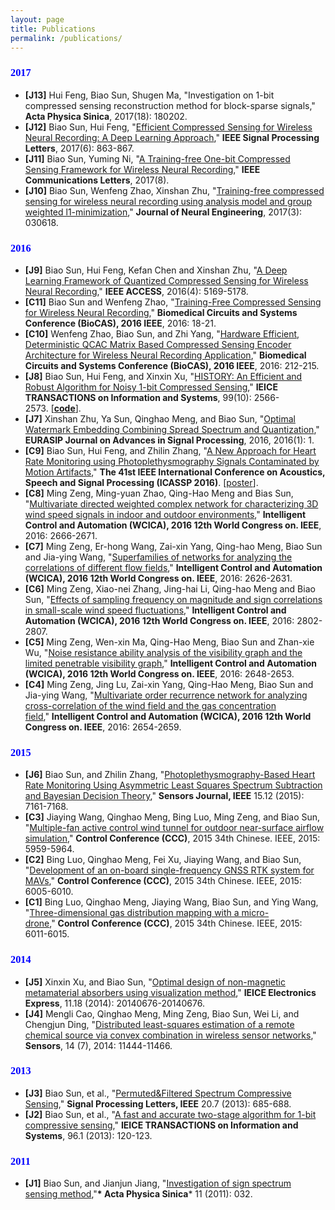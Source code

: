 ```yaml
---
layout: page
title: Publications
permalink: /publications/
---
```




<h3><font color="blue" face = "bold">2017</font></h3>

- **[J13]** Hui Feng, Biao Sun, Shugen Ma, "Investigation on 1-bit compressed sensing reconstruction method for block-sparse signals," **Acta Physica Sinica**, 2017(18): 180202.
- **[J12]** Biao Sun, Hui Feng, "[Efficient Compressed Sensing for Wireless Neural Recording: A Deep Learning Approach](http://ieeexplore.ieee.org/document/7911224/)," **IEEE Signal Processing Letters**, 2017(6): 863-867.
- **[J11]** Biao Sun, Yuming Ni, "[A Training-free One-bit Compressed Sensing Framework for Wireless Neural Recording](http://ieeexplore.ieee.org/document/7903599/)," **IEEE Communications Letters**, 2017(8).
- **[J10]** Biao Sun, Wenfeng Zhao,  Xinshan Zhu, "[Training-free compressed sensing for wireless neural recording using analysis model and group weighted l1-minimization](http://iopscience.iop.org/article/10.1088/1741-2552/aa630e)," **Journal of Neural Engineering**, 2017(3): 030618.

<h3><font color="blue" face = "bold">2016</font></h3>

- **[J9]** Biao Sun, Hui Feng, Kefan Chen and Xinshan Zhu, "[A Deep Learning Framework of Quantized Compressed Sensing for Wireless Neural Recording](http://ieeexplore.ieee.org/document/7560597/)," **IEEE ACCESS**, 2016(4): 5169-5178.
- **[C11]** Biao Sun and Wenfeng Zhao, "[Training-Free Compressed Sensing for Wireless Neural Recording](http://ieeexplore.ieee.org/abstract/document/7833714/)," **Biomedical Circuits and Systems Conference (BioCAS), 2016 IEEE**, 2016: 18-21.
- **[C10]** Wenfeng Zhao, Biao Sun, and Zhi Yang, "[Hardware Efficient, Deterministic QCAC Matrix Based Compressed Sensing Encoder Architecture for Wireless Neural Recording Application](http://ieeexplore.ieee.org/abstract/document/7833769/)," **Biomedical Circuits and Systems Conference (BioCAS), 2016 IEEE**, 2016: 212-215.
- **[J8]** Biao Sun, Hui Feng, and Xinxin Xu, "[HISTORY: An Efficient and Robust Algorithm for Noisy 1-bit Compressed Sensing](https://search.ieice.org/bin/summary.php?id=e99-d_10_2566&category=D&year=2016&lang=E&abst=)," **IEICE TRANSACTIONS on Information and Systems**, 99(10): 2566-2573. [[**code**](https://coding.net/u/sunbiaoex/p/sunbiaoex/git/raw/coding-pages/_files/history.zip)].
- **[J7]** Xinshan Zhu, Ya Sun, Qinghao Meng, and Biao Sun, "[Optimal Watermark Embedding Combining Spread Spectrum and Quantization](http://asp.eurasipjournals.springeropen.com/articles/10.1186/s13634-016-0373-8)," **EURASIP Journal on Advances in Signal Processing**, 2016, 2016(1): 1.
- **[C9]** Biao Sun, Hui Feng, and Zhilin Zhang, "[A New Approach for Heart Rate Monitoring using Photoplethysmography Signals Contaminated by Motion Artifacts](http://ieeexplore.ieee.org/xpl/articleDetails.jsp?arnumber=7471787)," **The 41st IEEE International Conference on Acoustics, Speech and Signal Processing (ICASSP 2016)**. [[poster](https://sigport.org/documents/new-approach-heart-rate-monitoring-using-photoplethysmography-signals-contaminated)].
- **[C8]** Ming Zeng, Ming-yuan Zhao, Qing-Hao Meng and Bias Sun, "[Multivariate directed weighted complex network for characterizing 3D wind speed signals in indoor and outdoor environments](http://ieeexplore.ieee.org/abstract/document/7578761/)," **Intelligent Control and Automation (WCICA), 2016 12th World Congress on. IEEE**, 2016: 2666-2671.
- **[C7]** Ming Zeng, Er-hong Wang, Zai-xin Yang, Qing-hao Meng, Biao Sun and Jia-ying Wang, "[Superfamilies of networks for analyzing the correlations of different flow fields](http://ieeexplore.ieee.org/abstract/document/7578756/)," **Intelligent Control and Automation (WCICA), 2016 12th World Congress on. IEEE**, 2016: 2626-2631.
- **[C6]** Ming Zeng, Xiao-nei Zhang, Jing-hai Li, Qing-hao Meng and Biao Sun, "[Effects of sampling frequency on magnitude and sign correlations in small-scale wind speed fluctuations](http://ieeexplore.ieee.org/abstract/document/7578755/)," **Intelligent Control and Automation (WCICA), 2016 12th World Congress on. IEEE**, 2016: 2802-2807.
- **[C5]** Ming Zeng, Wen-xin Ma, Qing-Hao Meng, Biao Sun and Zhan-xie Wu, "[Noise resistance ability analysis of the visibility graph and the limited penetrable visibility graph](http://ieeexplore.ieee.org/abstract/document/7578754/)," **Intelligent Control and Automation (WCICA), 2016 12th World Congress on. IEEE**, 2016: 2648-2653.
- **[C4]** Ming Zeng, Jing Lu, Zai-xin Yang, Qing-Hao Meng, Biao Sun and Jia-ying Wang, "[Multivariate order recurrence network for analyzing cross-correlation of the wind field and the gas concentration field](http://ieeexplore.ieee.org/abstract/document/7578751/)," **Intelligent Control and Automation (WCICA), 2016 12th World Congress on. IEEE**, 2016: 2654-2659.

<h3><font color="blue" face = "bold">2015</font></h3>

- **[J6]** Biao Sun, and Zhilin Zhang, "[Photoplethysmography-Based Heart Rate Monitoring Using Asymmetric Least Squares Spectrum Subtraction and Bayesian Decision Theory](http://ieeexplore.ieee.org/xpl/abstractAuthors.jsp?reload=true&arnumber=7225098)," **Sensors Journal, IEEE** 15.12 (2015): 7161-7168.
- **[C3]** Jiaying Wang, Qinghao Meng, Bing Luo, Ming Zeng, and Biao Sun, "[Multiple-fan active control wind tunnel for outdoor near-surface airflow simulation](http://ieeexplore.ieee.org/xpl/articleDetails.jsp?arnumber=7260572&newsearch=true&queryText=Multiple-fan%20active%20control%20wind%20tunnel%20for%20outdoor%20near-surface%20airflow%20simulation)," **Control Conference (CCC)**, 2015 34th Chinese. IEEE, 2015: 5959-5964.
- **[C2]** Bing Luo, Qinghao Meng, Fei Xu, Jiaying Wang, and Biao Sun, "[Development of an on-board single-frequency GNSS RTK system for MAVs](http://ieeexplore.ieee.org/xpl/articleDetails.jsp?arnumber=7260579&newsearch=true&queryText=Development%20of%20an%20on-board%20single-frequency%20GNSS%20RTK%20system%20for%20MAVs)," **Control Conference (CCC)**, 2015 34th Chinese. IEEE, 2015: 6005-6010.
- **[C1]** Bing Luo, Qinghao Meng, Jiaying Wang, Biao Sun, and Ying Wang, "[Three-dimensional gas distribution mapping with a micro-drone](http://ieeexplore.ieee.org/xpl/articleDetails.jsp?reload=true&arnumber=7260580)," **Control Conference (CCC)**, 2015 34th Chinese. IEEE, 2015: 6011-6015.

<h3><font color="blue" face = "bold">2014</font></h3>

- **[J5]** Xinxin Xu, and Biao Sun, "[Optimal design of non-magnetic metamaterial absorbers using visualization method](https://www.jstage.jst.go.jp/article/elex/11/18/11_11.20140676/_article)," **IEICE Electronics Express**, 11.18 (2014): 20140676-20140676.
- **[J4]** Mengli Cao, Qinghao Meng, Ming Zeng, Biao Sun, Wei Li, and Chengjun Ding, "[Distributed least-squares estimation of a remote chemical source via convex combination in wireless sensor networks](http://www.mdpi.com/1424-8220/14/7/11444/htm)," **Sensors**, 14 (7), 2014: 11444-11466.

<h3><font color="blue" face = "bold">2013</font></h3>

- **[J3]** Biao Sun, et al., "[Permuted&Filtered Spectrum Compressive Sensing](http://ieeexplore.ieee.org/xpl/articleDetails.jsp?reload=true&arnumber=6502765)," **Signal Processing Letters, IEEE** 20.7 (2013): 685-688.
- **[J2]** Biao Sun, et al., "[A fast and accurate two-stage algorithm for 1-bit compressive sensing](http://search.ieice.org/bin/summary.php?id=e96-d_1_120)," **IEICE TRANSACTIONS on Information and Systems**, 96.1 (2013): 120-123.

<h3><font color="blue" face = "bold">2011</font></h3>

- **[J1]** Biao Sun, and Jianjun Jiang, "[Investigation of sign spectrum sensing method](http://www.jourlib.org/paper/1449806#.VosnU7Z97Gg),"**\* Acta Physica Sinica*** 11 (2011): 032.